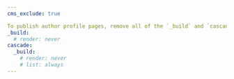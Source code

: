 ```yaml
---
cms_exclude: true

To publish author profile pages, remove all of the `_build` and `cascade` settings below.
_build:
  # render: never
cascade:
  _build:
    # render: never
    # list: always
---
```

